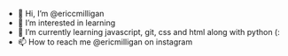 - 👋 Hi, I’m @ericcmilligan
- 👀 I’m interested in learning
- 🌱 I’m currently learning javascript, git, css and html along with python (:
- 📫 How to reach me @ericmilligan on instagram

<!---
ericcmilligan/ericcmilligan is a ✨ special ✨ repository because its `README.md` (this file) appears on your GitHub profile.
You can click the Preview link to take a look at your changes.
--->
